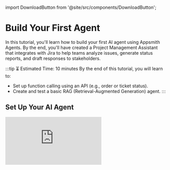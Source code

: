 import DownloadButton from '@site/src/components/DownloadButton';

# Build Your First Agent

In this tutorial, you'll learn how to build your first AI agent using Appsmith Agents. By the end, you'll have created a Project Management Assistant that integrates with Jira to help teams analyze issues, generate status reports, and draft responses to stakeholders.

:::tip ⏳ Estimated Time: 10 minutes
By the end of this tutorial, you will learn to:

- Set up function calling using an API (e.g., order or ticket status).
- Create and test a basic RAG (Retrieval-Augmented Generation) agent.
:::

## Set Up Your AI Agent

<div style={{ position: "relative", paddingBottom: "calc(50.52% + 41px)", height: 0, width: "100%" }}>
  <iframe
    src="https://demo.arcade.software/bbndcJQPApcNzmatoQoR?embed"
    frameBorder="0"
    loading="lazy"
    webkitAllowFullScreen
    mozAllowFullScreen
    allowFullScreen
    allow="fullscreen"
    style={{ position: "absolute", top: 0, left: 0, width: "100%", height: "100%" }}
    title="Appsmith | Connect Data"
  />
</div>



1. Open your Appsmith Agent if you already have access.

<dd>

If you are not yet signed up, visit [login.appsmith.com](https://login.appsmithai.com), enter your organization name and domain to create your workspace (e.g., `org-name.appsmithai.com`).

</dd>

2. Click the **Create Agent** button in the top-right corner. Select **Create from Scratch** to begin building a new agent. 


3. Once the agent is created, a setup modal will appear.



<dd>

This modal contains two primary tabs: **Actions** and **Knowledge Sources**. These tabs allow you to define how the agent interacts with external systems and how it retrieves contextual information.


- **Actions**: You can connect to different SaaS tools that allow the agent to perform actions like creating or updating tickets, sending messages, or managing tasks. These connected tools act as function calls the agent can trigger during a conversation. When added from this modal, Appsmith automatically creates queries for common operations like create, update, and delete. If you want to connect other tools, you can do so anytime from the Datasource panel in the editor.

- **[Knowledge Sources]((/connect-data/overview))**: You can upload documents or sync external content that the agent can reference while responding. Supported options include uploading files (up to 20MB each), syncing up to 1000 web links, or connecting with platforms like Notion or OneDrive. The agent will search these sources to provide accurate, grounded answers based on the content.

</dd>

4. Click on **Jira** from the **Actions** tab in the setup modal. In the connection options, select **Connect with OAuth**.

<dd>

Use the following details to complete the connection:

- **Email:** `docs+jira@appsmith.com`

- **Password:** `w9k6kJX2G*aRYJS`

- **Site URL:** `https://appsmith-docs-team.atlassian.net`

Once connected, Appsmith will automatically generate a set of queries for this Jira instance.

</dd>


5. Define the system prompt for your agent. This prompt instructs the AI on how it should behave, what tools it can use, and how to interpret user inputs.

<dd>

You can write your own prompt or click **Generate System Prompt** to auto-generate one based on your current setup.

```js
This AI assists users with support-related tasks by referencing the uploaded FAQ document and interacting with Jira. To create a new issue, call the Create_Issue function using the summary, description, and issue_type provided by the user. To retrieve ticket details, use the Get_Issue_By_ID function with the ticket_id. Always use the knowledge source to answer general questions, and call Jira functions only when the user explicitly asks to create or check a ticket.
```

See [How to Configure Chat Query](/build-agents/agent).


</dd>

6. Click **+ New Function** and select Create Query. Choose the Jira datasource you connected earlier, and rename the query to `Create_Issue` for clarity and easy reference in the agent.

7. Select the **Create Issue** command to pass data from the AI to Jira using `{{this.params.name}}` for each input field. This enables the agent to dynamically send values like summary and issue type during a conversation.

<dd>

Configure the query inputs using `{{this.params}}` to make the values dynamic:

- **Summary**: `{{this.params.issue}}`

- **Issue type**: `{{this.params.issue_type}}`

</dd>

8. Add a description for the function:

<dd>

```js
This function creates a new issue in Jira. It accepts two parameters—summary and issue type—provided by the user during the conversation.
```

</dd>

9. Once configured, save the query to make it available for AI function calling.

<dd>

You can now test the integration by entering prompts in the chat, such as:
"John P is having an issue with payment. Create a new high-priority ticket."

</dd>



## See also

- [Set Up the AI Agents Chrome Extension](/build-agents/how-to-guides/embed-agents): Learn how to install and configure the Chrome extension to use AI agents across web applications.
- [Appsmith AI Integration](/build-agents/overview): Understand how to integrate Appsmith with AI features for chat-based data interaction and function calling.